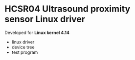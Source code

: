 # HCSR04 Ultrasound proximity sensor Linux driver
Developed for **Linux kernel 4.14**

- linux driver
- device tree
- test program
